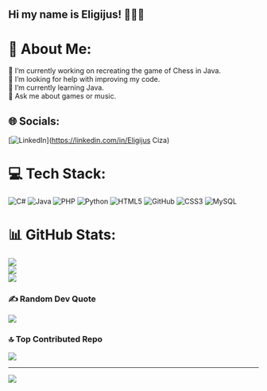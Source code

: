 ## Hi my name is Eligijus! 👋🇱🇹

# 💫 About Me:
🔭 I’m currently working on recreating the game of Chess in Java.<br>🤝 I’m looking for help with improving my code.<br>🌱 I’m currently learning Java.<br>💬 Ask me about games or music.


## 🌐 Socials:
[![LinkedIn](https://img.shields.io/badge/LinkedIn-%230077B5.svg?logo=linkedin&logoColor=white)](https://linkedin.com/in/Eligijus Ciza) 

# 💻 Tech Stack:
![C#](https://img.shields.io/badge/c%23-%23239120.svg?style=for-the-badge&logo=csharp&logoColor=white) ![Java](https://img.shields.io/badge/java-%23ED8B00.svg?style=for-the-badge&logo=openjdk&logoColor=white) ![PHP](https://img.shields.io/badge/php-%23777BB4.svg?style=for-the-badge&logo=php&logoColor=white) ![Python](https://img.shields.io/badge/python-3670A0?style=for-the-badge&logo=python&logoColor=ffdd54) ![HTML5](https://img.shields.io/badge/html5-%23E34F26.svg?style=for-the-badge&logo=html5&logoColor=white) ![GitHub](https://img.shields.io/badge/github-%23121011.svg?style=for-the-badge&logo=github&logoColor=white) ![CSS3](https://img.shields.io/badge/css3-%231572B6.svg?style=for-the-badge&logo=css3&logoColor=white) ![MySQL](https://img.shields.io/badge/mysql-4479A1.svg?style=for-the-badge&logo=mysql&logoColor=white)
# 📊 GitHub Stats:
![](https://github-readme-stats.vercel.app/api?username=krimmyy&theme=midnight-purple&hide_border=false&include_all_commits=false&count_private=true)<br/>
![](https://github-readme-streak-stats.herokuapp.com/?user=krimmyy&theme=midnight-purple&hide_border=false)<br/>
![](https://github-readme-stats.vercel.app/api/top-langs/?username=krimmyy&theme=midnight-purple&hide_border=false&include_all_commits=false&count_private=true&layout=compact)

### ✍️ Random Dev Quote
![](https://quotes-github-readme.vercel.app/api?type=horizontal&theme=dark)

### 🔝 Top Contributed Repo
![](https://github-contributor-stats.vercel.app/api?username=krimmyy&limit=5&theme=midnight-purple&combine_all_yearly_contributions=true)

---
[![](https://visitcount.itsvg.in/api?id=krimmyy&icon=5&color=6)](https://visitcount.itsvg.in)

<!-- Proudly created with GPRM ( https://gprm.itsvg.in ) -->
